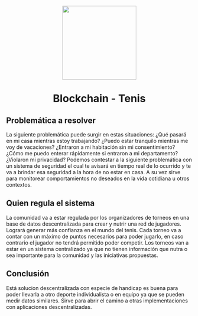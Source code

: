 <h1 align="center">
  <br>
  <img src="https://upload.wikimedia.org/wikipedia/commons/b/b4/Logo-up.jpg" width="200">
  <br><br>
  Blockchain - Tenis
  <br>
</h1>



## Problemática a resolver
La siguiente problemática puede surgir en estas situaciones: 
¿Qué pasará en mi casa mientras estoy trabajando?
¿Puedo estar tranquilo mientras me voy de vacaciones?
¿Entraron a mi habitación sin mi consentimiento?
¿Cómo me puedo enterar rápidamente si entraron a mi departamento?
¿Violaron mi privacidad?
Podemos contestar a la siguiente problemática con un sistema de seguridad el cual te avisará en tiempo real de lo ocurrido y te va a brindar esa seguridad a la hora de no estar en casa. A su vez sirve para monitorear comportamientos no deseados en la vida cotidiana u otros contextos.
## Quien regula el sistema
La comunidad va a estar regulada por los organizadores de torneos en una base de datos descentralizada para crear y nutrir una red de jugadores.
Logrará generar más confianza en el mundo del tenis.
Cada torneo va a contar con un máximo de puntos necesarios para poder jugarlo, en caso contrario el jugador no tendrá permitido poder competir.
Los torneos van a estar en un sistema centralizado ya que no tienen información que nutra o sea importante para la comunidad y las iniciativas propuestas.
## Conclusión
Está solucion descentralizada con especie de handicap es buena para poder llevarla a otro deporte individualista o en equipo ya que se pueden medir datos similares.
Sirve para abrir el camino a otras implementaciones con aplicaciones descentralizadas.





